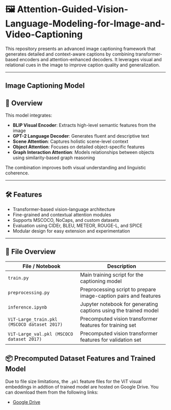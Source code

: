 # 🖼️ Attention-Guided-Vision-Language-Modeling-for-Image-and-Video-Captioning

This repository presents an advanced image captioning framework that generates detailed and context-aware captions by combining transformer-based encoders and attention-enhanced decoders. It leverages visual and relational cues in the image to improve caption quality and generalization.

---
## Image Captioning Model
## 📌 Overview

This model integrates:

- **BLIP Visual Encoder**: Extracts high-level semantic features from the image
- **GPT-2 Language Decoder**: Generates fluent and descriptive text
- **Scene Attention**: Captures holistic scene-level context
- **Object Attention**: Focuses on detailed object-specific features
- **Graph Interaction Attention**: Models relationships between objects using similarity-based graph reasoning

The combination improves both visual understanding and linguistic coherence.

---

## 🛠 Features

- Transformer-based vision-language architecture
- Fine-grained and contextual attention modules
- Supports MSCOCO, NoCaps, and custom datasets
- Evaluation using CIDEr, BLEU, METEOR, ROUGE-L, and SPICE
- Modular design for easy extension and experimentation

---
## 📁 File Overview

| File / Notebook            | Description |
|---------------------------|-------------|
| `train.py`                | Main training script for the captioning model |
| `preprocessing.py`        | Preprocessing script to prepare image-caption pairs and features |
| `inference.ipynb` | Jupyter notebook for generating captions using the trained model |
| `ViT-Large_train.pkl (MSCOCO dataset 2017)`     | Precomputed vision transformer features for training set |
| `ViT-Large_val.pkl (MSCOCO dataset 2017)`       | Precomputed vision transformer features for validation set |


## 📦 Precomputed Dataset Features and Trained Model

Due to file size limitations, the `.pkl` feature files for the ViT visual embeddings in addtion of trained model are hosted on Google Drive.
You can download them from the following links:

- [Google Drive](https://drive.google.com/drive/folders/15AoZ7bYJV3DRTzRMspMYJB-lOQDgv-FJ?usp=share_link)



